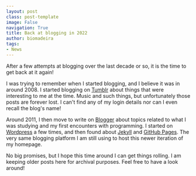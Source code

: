 ```yaml
---
layout: post
class: post-template
image: False
navigation: True
title: Back at blogging in 2022
author: biomadeira
tags:
- News
---
```


After a few attempts at blogging over the last decade or so, it is the time to get back at it again! 

I was trying to remember when I started blogging, and I believe it was in around 2008. I started blogging 
on [Tumblr](https://www.tumblr.com) about things that were interesting to me at the time. Music and such things, but 
unfortunately those posts are forever lost. I can't find any of my login details nor can I even recall the blog's name!

Around 2011, I then move to write on [Blogger](https://www.blogger.com/) about topics related to what I was 
studying and my first encounters with programming. I started on [Wordpress](https://wordpress.com/) a few times, 
and then found 
about [Jekyll](https://jekyllrb.com/) and [GitHub Pages](https://pages.github.com/). The very same blogging platform 
I am still using to host this newer iteration of my homepage.

No big promises, but I hope this time around I can get things rolling. I am keeping older posts 
here for archival purposes. Feel free to have a look around!
